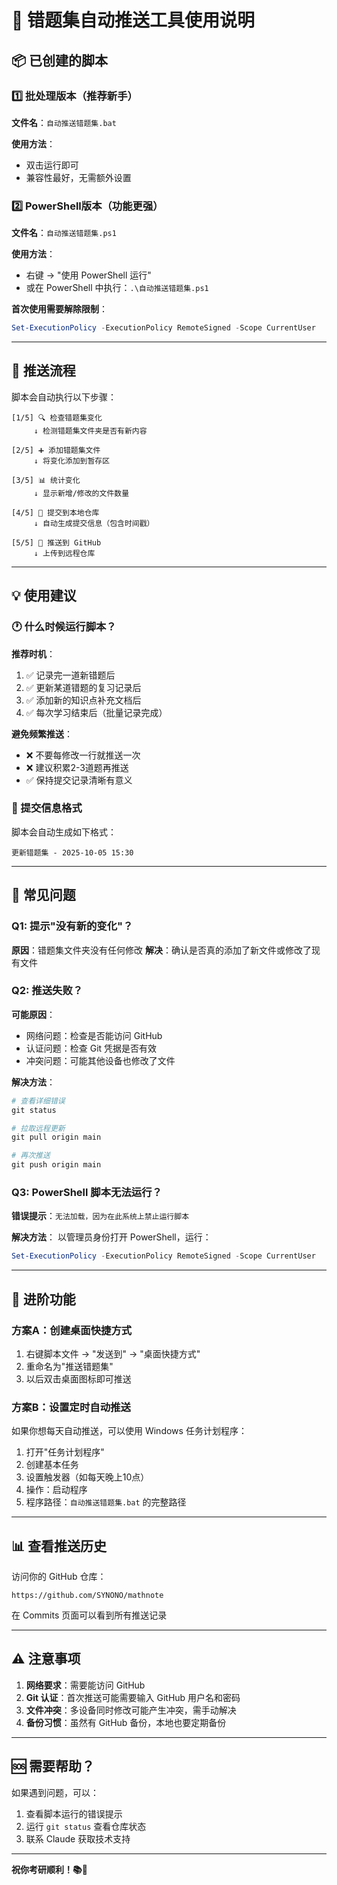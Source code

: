 # 🚀 错题集自动推送工具使用说明

## 📦 已创建的脚本

### 1️⃣ 批处理版本（推荐新手）
**文件名**：`自动推送错题集.bat`

**使用方法**：
- 双击运行即可
- 兼容性最好，无需额外设置

### 2️⃣ PowerShell版本（功能更强）
**文件名**：`自动推送错题集.ps1`

**使用方法**：
- 右键 → "使用 PowerShell 运行"
- 或在 PowerShell 中执行：`.\自动推送错题集.ps1`

**首次使用需要解除限制**：
```powershell
Set-ExecutionPolicy -ExecutionPolicy RemoteSigned -Scope CurrentUser
```

---

## 🎯 推送流程

脚本会自动执行以下步骤：

```
[1/5] 🔍 检查错题集变化
     ↓ 检测错题集文件夹是否有新内容
     
[2/5] ➕ 添加错题集文件
     ↓ 将变化添加到暂存区
     
[3/5] 📊 统计变化
     ↓ 显示新增/修改的文件数量
     
[4/5] 💾 提交到本地仓库
     ↓ 自动生成提交信息（包含时间戳）
     
[5/5] 🚀 推送到 GitHub
     ↓ 上传到远程仓库
```

---

## 💡 使用建议

### 🕐 什么时候运行脚本？

**推荐时机**：
1. ✅ 记录完一道新错题后
2. ✅ 更新某道错题的复习记录后
3. ✅ 添加新的知识点补充文档后
4. ✅ 每次学习结束后（批量记录完成）

**避免频繁推送**：
- ❌ 不要每修改一行就推送一次
- ❌ 建议积累2-3道题再推送
- ✅ 保持提交记录清晰有意义

### 📝 提交信息格式

脚本会自动生成如下格式：
```
更新错题集 - 2025-10-05 15:30
```

---

## 🔧 常见问题

### Q1: 提示"没有新的变化"？
**原因**：错题集文件夹没有任何修改
**解决**：确认是否真的添加了新文件或修改了现有文件

### Q2: 推送失败？
**可能原因**：
- 网络问题：检查是否能访问 GitHub
- 认证问题：检查 Git 凭据是否有效
- 冲突问题：可能其他设备也修改了文件

**解决方法**：
```powershell
# 查看详细错误
git status

# 拉取远程更新
git pull origin main

# 再次推送
git push origin main
```

### Q3: PowerShell 脚本无法运行？
**错误提示**：`无法加载，因为在此系统上禁止运行脚本`

**解决方法**：
以管理员身份打开 PowerShell，运行：
```powershell
Set-ExecutionPolicy -ExecutionPolicy RemoteSigned -Scope CurrentUser
```

---

## 🎨 进阶功能

### 方案A：创建桌面快捷方式

1. 右键脚本文件 → "发送到" → "桌面快捷方式"
2. 重命名为"推送错题集"
3. 以后双击桌面图标即可推送

### 方案B：设置定时自动推送

如果你想每天自动推送，可以使用 Windows 任务计划程序：

1. 打开"任务计划程序"
2. 创建基本任务
3. 设置触发器（如每天晚上10点）
4. 操作：启动程序
5. 程序路径：`自动推送错题集.bat` 的完整路径

---

## 📊 查看推送历史

访问你的 GitHub 仓库：
```
https://github.com/SYNONO/mathnote
```

在 Commits 页面可以看到所有推送记录

---

## ⚠️ 注意事项

1. **网络要求**：需要能访问 GitHub
2. **Git 认证**：首次推送可能需要输入 GitHub 用户名和密码
3. **文件冲突**：多设备同时修改可能产生冲突，需手动解决
4. **备份习惯**：虽然有 GitHub 备份，本地也要定期备份

---

## 🆘 需要帮助？

如果遇到问题，可以：
1. 查看脚本运行的错误提示
2. 运行 `git status` 查看仓库状态
3. 联系 Claude 获取技术支持

---

**祝你考研顺利！📚💪**
